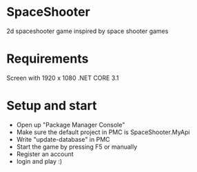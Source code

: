 # SpaceShooter
2d spaceshooter game inspired by space shooter games

# Requirements
Screen with 1920 x 1080
.NET CORE 3.1

# Setup and start
 - Open up "Package Manager Console"
 - Make sure the default project in PMC is SpaceShooter.MyApi
 - Write "update-database" in PMC
 - Start the game by pressing F5 or manually
 - Register an account
 - login and play :)
